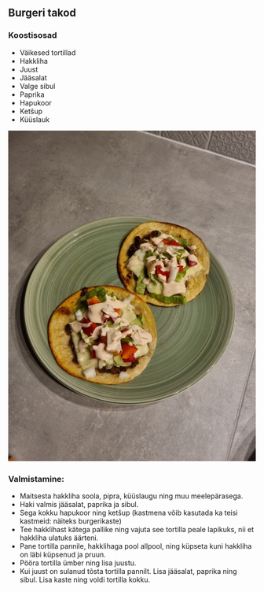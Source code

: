 ## Burgeri takod

### Koostisosad
- Väikesed tortillad
- Hakkliha
- Juust
- Jääsalat
- Valge sibul
- Paprika
- Hapukoor
- Ketšup
- Küüslauk

![Alt text](/pildid/Burgeritakod.jpg)

### Valmistamine:
- Maitsesta hakkliha soola, pipra, küüslaugu ning muu meelepärasega.
- Haki valmis jääsalat, paprika ja sibul.
- Sega kokku hapukoor ning ketšup (kastmena võib kasutada ka teisi kastmeid: näiteks burgerikaste)
- Tee hakklihast kätega pallike ning vajuta see tortilla peale lapikuks, nii et hakkliha ulatuks äärteni.
- Pane tortilla pannile, hakklihaga pool allpool, ning küpseta kuni hakkliha on läbi küpsenud ja pruun.
- Pööra tortilla ümber ning lisa juustu.
- Kui juust on sulanud tõsta tortilla pannilt. Lisa jääsalat, paprika ning sibul. Lisa kaste ning voldi tortilla kokku.
